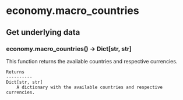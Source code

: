 # economy.macro_countries

## Get underlying data 
### economy.macro_countries() -> Dict[str, str]

This function returns the available countries and respective currencies.

    Returns
    ----------
    Dict[str, str]
        A dictionary with the available countries and respective currencies.
